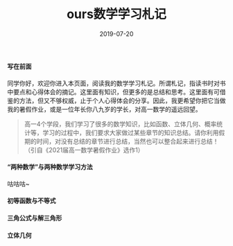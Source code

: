 ﻿---
title: ours数学学习札记
date: 2019-07-20
tags:
---
<!-- more -->
#### 写在前面

同学你好，欢迎你进入本页面，阅读我的数学学习札记。所谓札记，指读书时对书中要点和心得体会的摘记。这里面有知识，但更多的是总结和思考。这里面有可借鉴的方法，但又不够权威，止于个人心得体会的分享。因此，我更希望你把它当做我的暑假作业，或是一位年长你八九岁的学长，对高一数学的遥远回望。
<!-- more -->
> 高一4个学段，我们学习了很多的数学知识，比如函数、立体几何、概率统计等，学习的过程中，我们要求大家做过某些章节的知识总结。请你利用假期的时间，对没有总结的章节进行总结，当然也可以整合起来进行总结！（引自《2021届高一数学暑假作业》选作1）

#### “两种数学”与两种数学学习方法

咕咕咕~

#### 初等函数与不等式

#### 三角公式与解三角形

#### 立体几何
